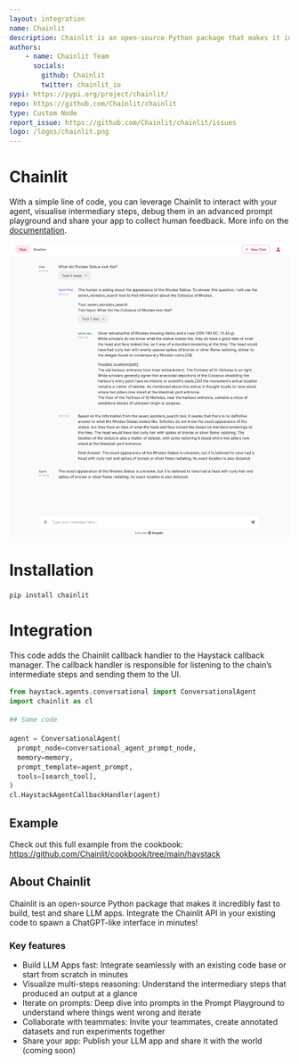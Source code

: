 ```yaml
---
layout: integration
name: Chainlit
description: Chainlit is an open-source Python package that makes it incredibly fast to build, test and share LLM apps. Integrate the Chainlit API in your existing code to spawn a ChatGPT-like interface in minutes. Visualise and debug your agent's intermediary steps!
authors:
    - name: Chainlit Team
      socials:
        github: Chainlit
        twitter: chainlit_io
pypi: https://pypi.org/project/chainlit/
repo: https://github.com/Chainlit/chainlit
type: Custom Node
report_issue: https://github.com/Chainlit/chainlit/issues
logo: /logos/chainlit.png
---
```


# Chainlit

With a simple line of code, you can leverage Chainlit to interact with your agent, visualise intermediary steps, debug them in an advanced prompt playground and share your app to collect human feedback. More info on the [documentation](https://docs.chainlit.io/).

![Screenshot](../images/chainlit-haystack.png)

# Installation

```
pip install chainlit
```

# Integration

This code adds the Chainlit callback handler to the Haystack callback manager. The callback handler is responsible for listening to the chain’s intermediate steps and sending them to the UI.

```python
from haystack.agents.conversational import ConversationalAgent
import chainlit as cl

## Some code

agent = ConversationalAgent(
  prompt_node=conversational_agent_prompt_node,
  memory=memory,
  prompt_template=agent_prompt,
  tools=[search_tool],
)
cl.HaystackAgentCallbackHandler(agent)
```


## Example
Check out this full example from the cookbook: https://github.com/Chainlit/cookbook/tree/main/haystack

## About Chainlit
Chainlit is an open-source Python package that makes it incredibly fast to build, test and share LLM apps. Integrate the Chainlit API in your existing code to spawn a ChatGPT-like interface in minutes!

### Key features
- Build LLM Apps fast: Integrate seamlessly with an existing code base or start from scratch in minutes
- Visualize multi-steps reasoning: Understand the intermediary steps that produced an output at a glance
- Iterate on prompts: Deep dive into prompts in the Prompt Playground to understand where things went wrong and iterate
- Collaborate with teammates: Invite your teammates, create annotated datasets and run experiments together
- Share your app: Publish your LLM app and share it with the world (coming soon)